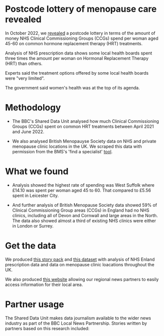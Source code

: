 # Postcode lottery of menopause care revealed

In October 2022, we [revealed](https://www.bbc.co.uk/news/uk-england-62849438) a postcode lottery in terms of the amount of money NHS Clinical Commissioning Groups (CCGs) spend per woman aged 45-60 on common hormone replacement therapy (HRT) treatments.

Analysis of NHS prescription data shows some local health boards spent three times the amount per woman on Hormonal Replacement Therapy (HRT) than others.

Experts said the treatment options offered by some local health boards were "very limited".

The government said women's health was at the top of its agenda.

# Methodology

- The BBC's Shared Data Unit analysed how much Clinical Commissioning Groups (CCGs) spent on common HRT treatments between April 2021 and June 2022.

- We also analysed British Menopauyse Society data on NHS and private menopause clinic locations in the UK. We scraped this data with permission from the BMS's 'find a specialist' [tool](https://thebms.org.uk/find-a-menopause-specialist/).

# What we found 

- Analysis showed the highest rate of spending was West Suffolk where £14.10 was spent per woman aged 45 to 60. That compared to £5.56 spent in Leicester City.

- And further analysis of British Menopause Society data showed 59% of Clinical Commissioning Group areas (CCGs) in England had no NHS clinics, including all of Devon and Cornwall and large areas in the North. The data also showed almost a third of existing NHS clinics were either in London or Surrey.

# Get the data

We produced [this story pack](https://docs.google.com/document/d/1ZKNPQWA07my34HiuMvnHby4B5RR0rRNuGWeL4lhG2qo/edit#) and [this dataset](https://docs.google.com/spreadsheets/d/1ArhGBaFLIIxwNmlcgU16gHiehK6mGKIfOfLh-s-wiRk/edit#gid=811168526) with analysis of NHS Enland prescription data and data on menopause clinic loacations throughout the UK.

We also produced [this website](https://hrtprescriptions.github.io/getthedata/) allowing our regional news partners to easily access information for their local area.

# Partner usage

The Shared Data Unit makes data journalism available to the wider news industry as part of the BBC Local News Partnership. Stories written by partners based on this research included:
